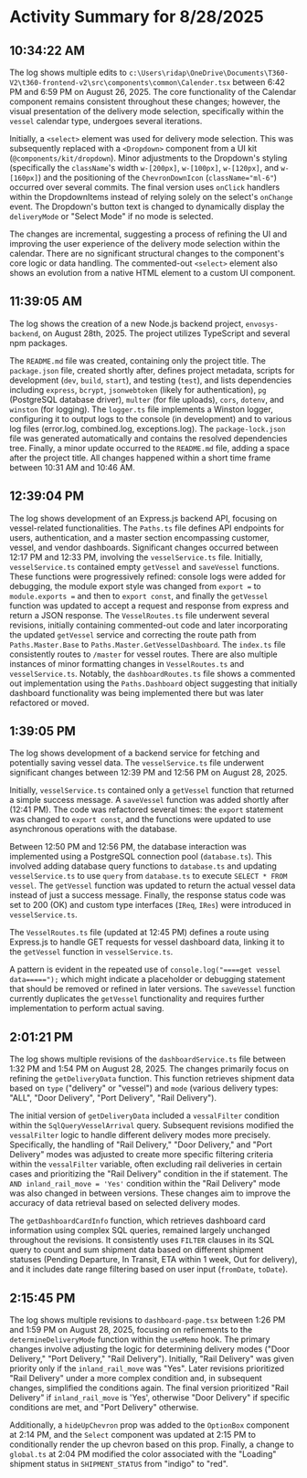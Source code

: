 # Activity Summary for 8/28/2025

## 10:34:22 AM
The log shows multiple edits to `c:\Users\ridap\OneDrive\Documents\T360-V2\t360-frontend-v2\src\components\common\Calender.tsx` between 6:42 PM and 6:59 PM on August 26, 2025.  The core functionality of the Calendar component remains consistent throughout these changes; however, the visual presentation of the delivery mode selection, specifically within the `vessel` calendar type, undergoes several iterations.

Initially, a `<select>` element was used for delivery mode selection. This was subsequently replaced with a `<Dropdown>` component from a UI kit (`@components/kit/dropdown`).  Minor adjustments to the Dropdown's styling (specifically the `className`'s width `w-[200px]`, `w-[100px]`, `w-[120px]`, and `w-[160px]`) and the positioning of the `ChevronDownIcon` (`className="ml-6"`) occurred over several commits.  The final version uses `onClick` handlers within the DropdownItems instead of relying solely on the select's `onChange` event.  The Dropdown's button text is changed to dynamically display the `deliveryMode` or "Select Mode" if no mode is selected.

The changes are incremental, suggesting a process of refining the UI and improving the user experience of the delivery mode selection within the calendar.  There are no significant structural changes to the component's core logic or data handling.  The commented-out `<select>` element also shows an evolution from a native HTML element to a custom UI component.


## 11:39:05 AM
The log shows the creation of a new Node.js backend project, `envosys-backend`, on August 28th, 2025.  The project utilizes TypeScript and several npm packages.

The `README.md` file was created, containing only the project title.  The `package.json` file, created shortly after, defines project metadata, scripts for development (`dev`, `build`, `start`), and testing (`test`),  and lists dependencies including `express`, `bcrypt`, `jsonwebtoken` (likely for authentication), `pg` (PostgreSQL database driver), `multer` (for file uploads), `cors`, `dotenv`, and `winston` (for logging).  The `logger.ts` file implements a Winston logger, configuring it to output logs to the console (in development) and to various log files (error.log, combined.log, exceptions.log).  The `package-lock.json` file was generated automatically and contains the resolved dependencies tree.  Finally, a minor update occurred to the `README.md` file, adding a space after the project title.  All changes happened within a short time frame between 10:31 AM and 10:46 AM.


## 12:39:04 PM
The log shows development of an Express.js backend API, focusing on vessel-related functionalities.  The `Paths.ts` file defines API endpoints for users, authentication, and a master section encompassing customer, vessel, and vendor dashboards.  Significant changes occurred between 12:17 PM and 12:33 PM, involving the `vesselService.ts` file. Initially,  `vesselService.ts` contained empty `getVessel` and `saveVessel` functions.  These functions were progressively refined:  console logs were added for debugging, the module export style was changed from `export =` to `module.exports =` and then to  `export const`, and finally the `getVessel` function was updated to accept a request and response from express and return a JSON response.  The `VesselRoutes.ts` file underwent several revisions, initially containing commented-out code and later incorporating the updated `getVessel` service and correcting the route path from  `Paths.Master.Base` to `Paths.Master.GetVesselDashboard`. The `index.ts` file consistently routes to `/master` for vessel routes.  There are also multiple instances of minor formatting changes in  `VesselRoutes.ts` and `vesselService.ts`.  Notably, the `dashboardRoutes.ts` file shows a commented out implementation using the `Paths.Dashboard` object suggesting that initially dashboard functionality was being implemented there but was later refactored or moved.


## 1:39:05 PM
The log shows development of a backend service for fetching and potentially saving vessel data.  The `vesselService.ts` file underwent significant changes between 12:39 PM and 12:56 PM on August 28, 2025.

Initially, `vesselService.ts` contained only a `getVessel` function that returned a simple success message.  A `saveVessel` function was added shortly after (12:41 PM).  The code was refactored several times:  the `export` statement was changed to `export const`, and the functions were updated to use asynchronous operations with the database.

Between 12:50 PM and 12:56 PM, the database interaction was implemented using a PostgreSQL connection pool (`database.ts`).  This involved adding database query functions to `database.ts` and updating `vesselService.ts` to use `query` from `database.ts` to execute `SELECT * FROM vessel`.  The `getVessel` function was updated to return the actual vessel data instead of just a success message.  Finally, the response status code was set to 200 (OK) and custom type interfaces (`IReq`, `IRes`) were introduced in `vesselService.ts`.

The `VesselRoutes.ts` file (updated at 12:45 PM) defines a route using Express.js to handle GET requests for vessel dashboard data, linking it to the `getVessel` function in `vesselService.ts`.

A pattern is evident in the repeated use of `console.log("====get vessel data=====");` which might indicate a placeholder or debugging statement that should be removed or refined in later versions.  The `saveVessel` function currently duplicates the `getVessel` functionality and requires further implementation to perform actual saving.


## 2:01:21 PM
The log shows multiple revisions of the `dashboardService.ts` file between 1:32 PM and 1:54 PM on August 28, 2025.  The changes primarily focus on refining the `getDeliveryData` function.  This function retrieves shipment data based on  `type` ("delivery" or "vessel") and `mode` (various delivery types: "ALL", "Door Delivery", "Port Delivery", "Rail Delivery").

The initial version of `getDeliveryData` included a `vessalFilter` condition within the `SqlQueryVesselArrival` query.  Subsequent revisions modified the `vessalFilter` logic to handle different delivery modes more precisely.  Specifically, the handling of "Rail Delivery," "Door Delivery," and "Port Delivery" modes was adjusted to create more specific filtering criteria within the `vessalFilter` variable, often excluding rail deliveries in certain cases and prioritizing the "Rail Delivery" condition in the if statement.  The  `AND inland_rail_move = 'Yes'` condition within the "Rail Delivery" mode was also changed in between versions.  These changes aim to improve the accuracy of data retrieval based on selected delivery modes.

The `getDashboardCardInfo` function, which retrieves dashboard card information using complex SQL queries, remained largely unchanged throughout the revisions.  It consistently uses `FILTER` clauses in its SQL query to count and sum shipment data based on different shipment statuses (Pending Departure, In Transit, ETA within 1 week, Out for delivery), and it includes date range filtering based on user input (`fromDate`, `toDate`).


## 2:15:45 PM
The log shows multiple revisions to `dashboard-page.tsx` between 1:26 PM and 1:59 PM on August 28, 2025, focusing on refinements to the `determineDeliveryMode` function within the `useMemo` hook.  The primary changes involve adjusting the logic for determining delivery modes ("Door Delivery," "Port Delivery," "Rail Delivery"). Initially,  "Rail Delivery" was given priority only if the `inland_rail_move` was "Yes". Later revisions prioritized "Rail Delivery" under a more complex condition and, in subsequent changes, simplified the conditions again.  The final version prioritized "Rail Delivery" if `inland_rail_move` is 'Yes', otherwise "Door Delivery" if specific conditions are met, and "Port Delivery" otherwise.

Additionally, a `hideUpChevron` prop was added to the `OptionBox` component at 2:14 PM, and the `Select` component was updated at 2:15 PM to conditionally render the up chevron based on this prop.  Finally, a change to `global.ts` at 2:04 PM modified the color associated with the "Loading" shipment status in `SHIPMENT_STATUS` from "indigo" to "red".

